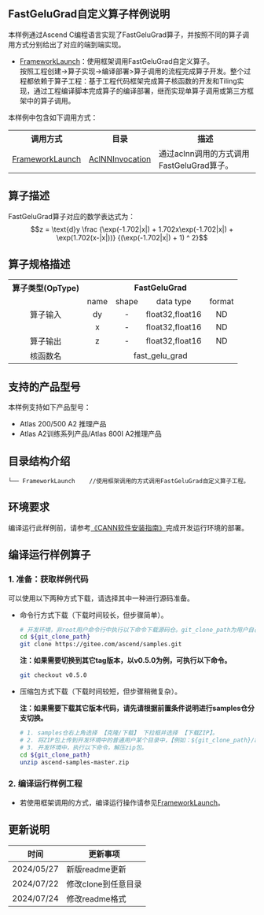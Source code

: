 ## FastGeluGrad自定义算子样例说明 
本样例通过Ascend C编程语言实现了FastGeluGrad算子，并按照不同的算子调用方式分别给出了对应的端到端实现。
- [FrameworkLaunch](./FrameworkLaunch)：使用框架调用FastGeluGrad自定义算子。  
按照工程创建->算子实现->编译部署>算子调用的流程完成算子开发。整个过程都依赖于算子工程：基于工程代码框架完成算子核函数的开发和Tiling实现，通过工程编译脚本完成算子的编译部署，继而实现单算子调用或第三方框架中的算子调用。

本样例中包含如下调用方式：
<table>
    <th>调用方式</th><th>目录</th><th>描述</th>
    <tr>
        <!-- 列的方向占据1个cell -->
        <td rowspan='1'><a href="./FrameworkLaunch"> FrameworkLaunch</td><td><a href="./FrameworkLaunch/AclNNInvocation"> AclNNInvocation</td><td>通过aclnn调用的方式调用FastGeluGrad算子。</td>
    </tr>
</table>

## 算子描述
FastGeluGrad算子对应的数学表达式为：  
$$z = \text{d}y \frac {\exp(-1.702|x|) + 1.702x\exp(-1.702|x|) + \exp(1.702(x-|x|))} {(\exp(-1.702|x|) + 1) ^ 2}$$

## 算子规格描述
<table>  
<tr><th align="center">算子类型(OpType)</th><th colspan="4" align="center">FastGeluGrad</th></tr>  
<tr><td rowspan="3" align="center">算子输入</td><td align="center">name</td><td align="center">shape</td><td align="center">data type</td><td align="center">format</td></tr>
<tr><td align="center">dy</td><td align="center">-</td><td align="center">float32,float16</td><td align="center">ND</td></tr>
<tr><td align="center">x</td><td align="center">-</td><td align="center">float32,float16</td><td align="center">ND</td></tr>
<tr><td rowspan="1" align="center">算子输出</td><td align="center">z</td><td align="center">-</td><td align="center">float32,float16</td><td align="center">ND</td></tr>  
<tr><td rowspan="1" align="center">核函数名</td><td colspan="4" align="center">fast_gelu_grad</td></tr>  
</table>


## 支持的产品型号
本样例支持如下产品型号：
- Atlas 200/500 A2 推理产品
- Atlas A2训练系列产品/Atlas 800I A2推理产品

## 目录结构介绍
```
└── FrameworkLaunch    //使用框架调用的方式调用FastGeluGrad自定义算子工程。
```
## 环境要求
编译运行此样例前，请参考[《CANN软件安装指南》](https://hiascend.com/document/redirect/CannCommunityInstSoftware)完成开发运行环境的部署。

## 编译运行样例算子

### 1. 准备：获取样例代码<a name="codeready"></a>

 可以使用以下两种方式下载，请选择其中一种进行源码准备。

 - 命令行方式下载（下载时间较长，但步骤简单）。

   ```bash
   # 开发环境，非root用户命令行中执行以下命令下载源码仓。git_clone_path为用户自己创建的某个目录。
   cd ${git_clone_path}
   git clone https://gitee.com/ascend/samples.git
   ```
   **注：如果需要切换到其它tag版本，以v0.5.0为例，可执行以下命令。**
   ```bash
   git checkout v0.5.0
   ```
 - 压缩包方式下载（下载时间较短，但步骤稍微复杂）。

   **注：如果需要下载其它版本代码，请先请根据前置条件说明进行samples仓分支切换。**
   ```bash
   # 1. samples仓右上角选择 【克隆/下载】 下拉框并选择 【下载ZIP】。
   # 2. 将ZIP包上传到开发环境中的普通用户某个目录中，【例如：${git_clone_path}/ascend-samples-master.zip】。
   # 3. 开发环境中，执行以下命令，解压zip包。
   cd ${git_clone_path}
   unzip ascend-samples-master.zip
   ```
### 2.&nbsp;编译运行样例工程
- 若使用框架调用的方式，编译运行操作请参见[FrameworkLaunch](./FrameworkLaunch)。    
## 更新说明
  | 时间 | 更新事项 |
|----|------|
| 2024/05/27 | 新版readme更新 |
| 2024/07/22 | 修改clone到任意目录 |
| 2024/07/24 | 修改readme格式 |